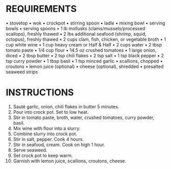 # REQUIREMENTS

• stovetop
• wok
• crockpot
• stirring spoon
• ladle
• mixing bowl
• serving bowls
• serving spoons
• 1 lb mollusks (clams/mussels/processed scallops), freshly thawed
• 2 lbs additional seafood (shrimp, squid, octopus), freshly thawed
• 2 cups clam, fish, chicken, or vegetable broth
• 1 cup white wine
• 1 cup heavy cream or Half & Half
• 2 cups water
• 2 tbsp tomato paste
• 1/4 cup flour
• 14.5 oz crushed tomatoes
• 1 large onion, diced
• 2 tbsp butter
• 2 tsp chili flakes
• 2 tsp salt
• 1 tsp black pepper
• 2 tsp curry powder
• 1 tbsp basil
• 1 tsp minced garlic
• scallions, chopped
• croutons
• lemon juice (optional)
• cheese (optional), shredded
• presalted seaweed strips

# INSTRUCTIONS

1. Sauté garlic, onion, chili flakes in butter 5 minutes.
2. Pour into crock pot. Set to low heat.
3. Stir in tomato paste, broth, water, crushed tomatoes, curry powder, basil.
4. Mix wine with flour into a slurry.
5. Combine slurry into crock pot.
6. Stir in salt, pepper. Cook 4 hours.
7. Stir in seafood, cream. Cook on high 1 hour.
8. Serve seaweed.
9. Set crock pot to keep warm.
10. Garnish with lemon juice, scallions, croutons, cheese.
